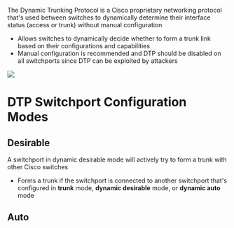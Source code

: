 The Dynamic Trunking Protocol is a Cisco proprietary networking protocol that's used between switches to dynamically determine their interface status (access or trunk) without manual configuration

* Allows switches to dynamically decide whether to form a trunk link based on their configurations and capabilities
* Manual configuration is recommended and DTP should be disabled on all switchports since DTP can be exploited by attackers

![](https://github.com/JonmarCorpuz/SecondBrain/blob/main/Assets/Whitespace.png)

# DTP Switchport Configuration Modes

## Desirable

A switchport in dynamic desirable mode will actively try to form a trunk with other Cisco switches

* Forms a trunk if the switchport is connected to another switchport that's configured in **trunk** mode, **dynamic desirable** mode, or **dynamic auto** mode

## Auto
